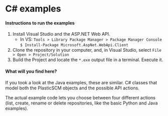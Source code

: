 # C# examples#### Instructions to run the examples1. Install Visual Studio and the ASP.NET Web API.    - In VS: `Tools > Library Package Manager > Package Manager Console`      `$ Install-Package Microsoft.AspNet.WebApi.Client`2. Clone the repository in your computer, and, in Visual Studio, select `File > Open > Project/Solution`3. Build the Project and locate the `*.exe` output file in a terminal. Execute it.#### What will you find here?If you took a look at the Java examples, these are similar. C# classes that model both the PlasticSCM objects and the possible API actions.The actual example code lets you choose between four different actions (list, create, rename or delete repositories, like the basic Python and Java examples).